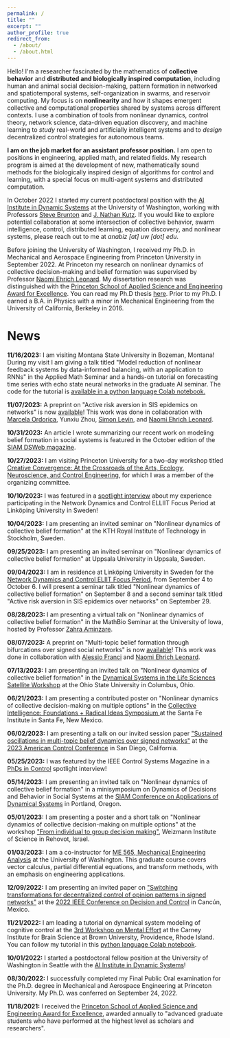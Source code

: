 ```yaml
---
permalink: /
title: ""
excerpt: ""
author_profile: true
redirect_from: 
  - /about/
  - /about.html
---
```



Hello! I'm a researcher fascinated by the mathematics of **collective behavior** and **distributed and biologically inspired computation**, including human and animal social decision-making, pattern formation in networked and spatiotemporal systems, self-organization in swarms, and reservoir computing. My focus is on **nonlinearity** and how it shapes emergent collective and computational properties shared by systems across different contexts. I use a combination of tools from nonlinear dynamics, control theory, network science, data-driven equation discovery, and machine learning to *study* real-world and artificially intelligent systems and to *design* decentralized control strategies for autonomous teams. 

**I am on the job market for an assistant professor position.** I am open to positions in engineering, applied math, and related fields. My research program is aimed at the development of new, mathematically sound methods for the biologically inspired design of algorithms for control and learning, with a special focus on multi-agent systems and distributed computation. 

In October 2022 I started my current postdoctoral position with the [AI Institute in Dynamic Systems](http://dynamicsai.org/) at the University of Washington, working with Professors [Steve Brunton](https://www.eigensteve.com/) and [J. Nathan Kutz](https://amath.washington.edu/people/j-nathan-kutz). If you would like to explore potential collaboration at some intersection of collective behavior, swarm intelligence, control, distributed learning, equation discovery, and nonlinear systems, please reach out to me at *anabiz [at] uw [dot] edu*. 

Before joining the University of Washington, I received my Ph.D. in Mechanical and Aerospace Engineering from Princeton University in September 2022. At Princeton my research on nonlinear dynamics of collective decision-making and belief formation was supervised by Professor [Naomi Ehrich Leonard](https://naomi.princeton.edu/). My dissertation research was distinguished with the [Princeton School of Applied Science and Engineering Award for Excellence](https://engineering.princeton.edu/news/2021/12/08/award-excellence-honors-graduate-student-achievement-2). You can read my Ph.D thesis [here](https://naomi.princeton.edu/wp-content/uploads/sites/744/2022/09/AnastasiaThesis.pdf). Prior to my Ph.D. I earned a B.A. in Physics with a minor in Mechanical Engineering from the University of California, Berkeley in 2016.



News 
======
**11/16/2023:** I am visiting Montana State University in Bozeman, Montana! During my visit I am giving a talk titled "Model reduction of nonlinear feedback systems by data-informed balancing, with an application to RNNs" in the Applied Math Seminar and a hands-on tutorial on forecasting time series with echo state neural networks in the graduate AI seminar. The code for the tutorial is [available in a python language Colab notebook.](https://colab.research.google.com/drive/1MgvqiT2S52zK5GbK6LLHQ1BEAEgb0QGJ?usp=sharing)

**11/07/2023:** A preprint on "Active risk aversion in SIS epidemics on networks" is now [available](https://arxiv.org/abs/2311.02204)! This work was done in collaboration with [Marcela Ordorica](https://mae.princeton.edu/people/graduate-students/ordorica), Yunxiu Zhou, [Simon Levin](https://slevin.princeton.edu/), and [Naomi Ehrich Leonard](https://naomi.princeton.edu/).

**10/31/2023:** An article I wrote summarizing our recent work on modeling belief formation in social systems is featured in the October edition of the [SIAM DSWeb magazine](https://dsweb.siam.org/The-Magazine/Article/nonlinear-dynamics-of-beliefs-and-decisions-in-social-systems).

**10/27/2023:** I am visiting Princeton University for a two-day workshop titled [Creative Convergence:
At the Crossroads of the Arts, Ecology, Neuroscience, and Control Engineering](https://sites.google.com/view/creative-convergence-workshop/), for which I was a member of the organizing committee.

**10/10/2023:** I was featured in a [spotlight interview](https://liu.se/en/news-item/ambitious-guest-researcher-program-enhances-the-interdisciplinary-dialogue) about my experience participating in the Network Dynamics and Control
 ELLIIT Focus Period at Linköping University in Sweden!

**10/04/2023:** I am presenting an invited seminar on "Nonlinear dynamics of collective belief formation" at the KTH Royal Institute of Technology in Stockholm, Sweden. 

**09/25/2023:** I am presenting an invited seminar on "Nonlinear dynamics of collective belief formation" at Uppsala University in Uppsala, Sweden.

**09/04/2023:** I am in residence at Linköping University in Sweden for the [Network Dynamics and Control
 ELIIT Focus Period](https://elliit.se/news-and-events/focus-period-linkoping-2023/), from September 4 to October 6. I will present a seminar talk titled  "Nonlinear dynamics of collective belief formation" on September 8 and a second seminar talk titled "Active risk aversion in SIS epidemics over networks" on September 29. 

**08/28/2023:** I am presenting a virtual talk on "Nonlinear dynamics of collective belief formation" in the MathBio Seminar at the University of Iowa, hosted by Professor [Zahra Aminzare](https://math.uiowa.edu/people/zahra-aminzare).

**08/07/2023:** A preprint on "Multi-topic belief formation through bifurcations over signed social networks" is now [available](https://arxiv.org/abs/2308.02755)! This work was done in collaboration with [Alessio Franci](https://sites.google.com/site/francialessioac/) and [Naomi Ehrich Leonard](https://naomi.princeton.edu/).

**07/13/2023:** I am presenting an invited talk on "Nonlinear dynamics of collective belief formation" in the [Dynamical Systems in the Life Sciences Satellite Workshop](https://sites.google.com/d.umn.edu/dsls2023/home) at the Ohio State University in Columbus, Ohio.

**06/21/2023:** I am presenting a contributed poster on "Nonlinear dynamics of collective decision-making on multiple options"  in the [Collective Intelligence: Foundations + Radical Ideas Symposium
](https://www.santafe.edu/info/collective-intelligence-2023/about) at the Santa Fe Institute in Santa Fe, New Mexico.

**06/02/2023:** I am presenting a talk on our invited session paper ["Sustained oscillations in multi-topic belief dynamics over signed networks"](https://arxiv.org/abs/2210.00353) at the [2023 American Control Conference](https://acc2023.a2c2.org/) in San Diego, California.

**05/25/2023:** I was featured by the IEEE Control Systems Magazine in a [PhDs in Control](https://ieeexplore.ieee.org/document/10136420) spotlight interview!

**05/14/2023:** I am presenting an invited talk on "Nonlinear dynamics of collective belief formation" in a minisymposium on Dynamics of Decisions and Behavior in Social Systems at the [SIAM Conference on Applications of Dynamical Systems](https://www.siam.org/conferences/cm/conference/ds23) in Portland, Oregon.

**05/01/2023:** I am presenting a poster and a short talk on "Nonlinear dynamics of collective decision-making on multiple options" at the workshop ["From individual
to group decision making"](https://www.weizmann.ac.il/conferences/FITGD2023/), Weizmann Institute of Science in Rehovot, Israel.

**01/03/2023:** I am a co-instructor for [ME 565, Mechanical Engineering Analysis](https://faculty.washington.edu/sbrunton/me565/) at the University of Washington. This graduate course covers vector calculus, partial differential equations, and transform methods, with an emphasis on engineering applications. 

**12/09/2022:** I am presenting an invited paper on ["Switching transformations for decentralized control of opinion patterns in signed networks"](https://ieeexplore.ieee.org/abstract/document/9805772) at the [2022 IEEE Conference on Decision and Control](https://cdc2022.ieeecss.org/) in Cancún, Mexico.

**11/21/2022:** I am leading a tutorial on dynamical system modeling of cognitive control at the [3rd Workshop on Mental Effort](https://sites.google.com/view/mental-effort) at the Carney Institute for Brain Science at Brown University, Providence, Rhode Island. You can follow my tutorial in this [python language Colab notebook](https://drive.google.com/file/d/1NOA6vwDUw2xblq2v3CvLaGxE6QPpgELy/view?usp=sharing).

**10/01/2022:** I started a postdoctoral fellow position at the University of Washington in Seattle with the [AI Institute in Dynamic Systems](http://dynamicsai.org/)!

**08/30/2022:** I successfully completed my Final Public Oral examination for the Ph.D. degree in Mechanical and Aerospace Engineering at Princeton University. My Ph.D. was conferred on September 24, 2022. 

**11/18/2021:** I received the [Princeton School of Applied Science and Engineering Award for Excellence](https://engineering.princeton.edu/news/2021/12/08/award-excellence-honors-graduate-student-achievement-2), awarded annually to "advanced graduate students who have performed at the highest level as scholars and researchers".